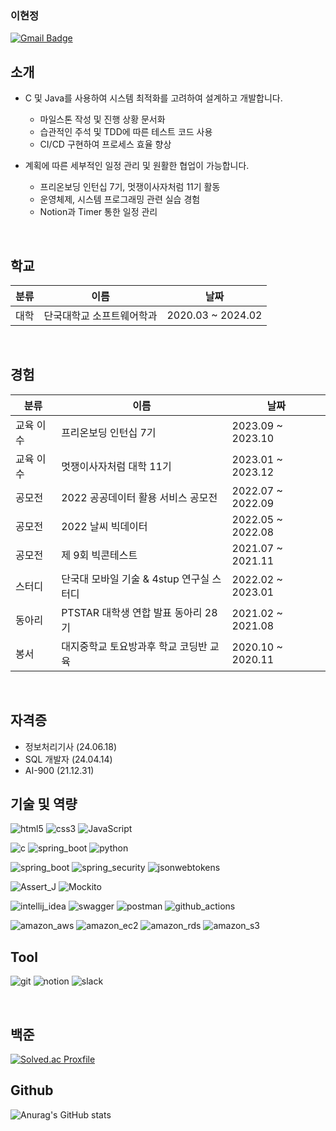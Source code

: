 ### 이현정
[![Gmail Badge](https://img.shields.io/badge/Gmail-d14836?style=flat-square&logo=Gmail&logoColor=white&link=mailto:1212guswjd@gmail.com)](1212guswjd@gmail.com)

## 소개
- C 및 Java를 사용하여 시스템 최적화를 고려하여 설계하고 개발합니다.
  - 마일스톤 작성 및 진행 상황 문서화
  - 습관적인 주석 및 TDD에 따른 테스트 코드 사용
  - CI/CD 구현하여 프로세스 효율 향상

- 계획에 따른 세부적인 일정 관리 및 원활한 협업이 가능합니다.
  - 프리온보딩 인턴십 7기, 멋쟁이사자처럼 11기 활동
  - 운영체제, 시스템 프로그래밍 관련 실습 경험
  - Notion과 Timer 통한 일정 관리 

<br>

## 학교
| 분류    | 이름                              | 날짜                          |
|---------|-----------------------------------|-------------------------------|
| 대학 | 단국대학교 소프트웨어학과           | 2020.03 ~ 2024.02            |

<br>

## 경험
| 분류    | 이름                              | 날짜                          |
|---------|-----------------------------------|-------------------------------|
| 교육 이수 | 프리온보딩 인턴십 7기         | 2023.09 ~ 2023.10     |
| 교육 이수 | 멋쟁이사자처럼 대학 11기          | 2023.01 ~ 2023.12     |
| 공모전   | 2022 공공데이터 활용 서비스 공모전 | 2022.07 ~ 2022.09           |
| 공모전   | 2022 날씨 빅데이터               | 2022.05 ~ 2022.08           |
| 공모전   | 제 9회 빅콘테스트              | 2021.07 ~ 2021.11           |
| 스터디   | 단국대 모바일 기술 & 4stup 연구실 스터디 | 2022.02 ~ 2023.01     |
| 동아리   | PTSTAR 대학생 연합 발표 동아리 28기 | 2021.02 ~ 2021.08       |
| 봉서     | 대지중학교 토요방과후 학교 코딩반 교육 | 2020.10 ~ 2020.11       |

<br>

## 자격증
- 정보처리기사 (24.06.18)
- SQL 개발자 (24.04.14)
- AI-900 (21.12.31)

## 기술 및 역량
<img src="https://img.shields.io/badge/html5-E34F26?logo=html5&logoColor=white" alt="html5"> <img src="https://img.shields.io/badge/css3-1572B6?logo=css3" alt="css3"> <img src="https://img.shields.io/badge/JavaScript-F7DF1E?logo=JavaScript&logoColor=white" alt="JavaScript">
<br>

<img src="https://img.shields.io/badge/c-033963?logo=c" alt="c"> <img src="https://img.shields.io/badge/java-6DB33F?logo=java&logoColor=white" alt="spring_boot"> <img src="https://img.shields.io/badge/python-gray?logo=python" alt="python"> 
<br>

<img src="https://img.shields.io/badge/spring_boot-6DB33F?logo=springboot&logoColor=white" alt="spring_boot"> <img src="https://img.shields.io/badge/spring_security-6DB33F?logo=springsecurity&logoColor=white" alt="spring_security"> <img src="https://img.shields.io/badge/jsonwebtokens-000000?logo=jsonwebtokens" alt="jsonwebtokens">
<br>

<img src="https://img.shields.io/badge/Assert_J-009688?logo=Assert_J" alt="Assert_J"> <img src="https://img.shields.io/badge/Mockito-A5CD39?logo=Mockito" alt="Mockito">
<br>

<img src="https://img.shields.io/badge/intellij_idea-000000?logo=intellijidea" alt="intellij_idea"> <img src="https://img.shields.io/badge/swagger-85EA2D?logo=swagger&logoColor=white" alt="swagger"> <img src="https://img.shields.io/badge/postman-FF6C37?logo=postman&logoColor=white" alt="postman"> <img src="https://img.shields.io/badge/github_actions-2088FF?logo=githubactions&logoColor=white" alt="github_actions">
<br>

<img src="https://img.shields.io/badge/amazon_aws-232F3E?logo=amazonaws" alt="amazon_aws"> <img src="https://img.shields.io/badge/amazon_ec2-FF9900?logo=amazonec2&logoColor=white" alt="amazon_ec2"> <img src="https://img.shields.io/badge/amazon_rds-527FFF?logo=amazonrds&logoColor=white" alt="amazon_rds"> <img src="https://img.shields.io/badge/amazon_s3-569A31?logo=amazons3&logoColor=white" alt="amazon_s3"> 
<br>

## Tool
<img src="https://img.shields.io/badge/git-F05032?logo=git&logoColor=white" alt="git"> <img src="https://img.shields.io/badge/notion-000000?logo=notion" alt="notion"> <img src="https://img.shields.io/badge/slack-4A154B?logo=slack" alt="slack">

<br>

## 백준
[![Solved.ac Proxfile](http://mazassumnida.wtf/api/v2/generate_badge?boj=Hyeonjeong)](https://solved.ac/Hyeonjeong/)  


## Github
![Anurag's GitHub stats](https://github-readme-stats.vercel.app/api?username=12hyeon&theme=calm_pink&show_icons=true)

